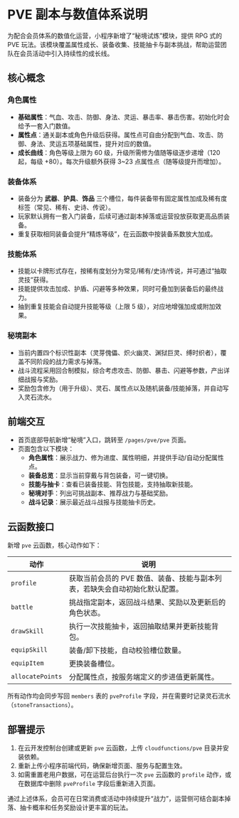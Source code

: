 # PVE 副本与数值体系说明

为配合会员体系的数值化运营，小程序新增了“秘境试炼”模块，提供 RPG 式的 PVE 玩法。该模块覆盖属性成长、装备收集、技能抽卡与副本挑战，帮助运营团队在会员活动中引入持续性的成长线。

## 核心概念

### 角色属性

- **基础属性**：气血、攻击、防御、身法、灵运、暴击率、暴击伤害。初始化时会给予一套入门数值。
- **属性点**：通关副本或角色升级后获得。属性点可自由分配到气血、攻击、防御、身法、灵运五项基础属性，提升对应的数值。
- **成长曲线**：角色等级上限为 60 级，升级所需修为值随等级逐步递增（120 起，每级 +80）。每次升级额外获得 3~23 点属性点（随等级提升而增加）。

### 装备体系

- 装备分为 **武器**、**护具**、**饰品** 三个槽位，每件装备带有固定属性加成及稀有度标签（常见、稀有、史诗、传说）。
- 玩家默认拥有一套入门装备，后续可通过副本掉落或运营投放获取更高品质装备。
- 重复获取相同装备会提升“精炼等级”，在云函数中按装备系数放大加成。

### 技能体系

- 技能以卡牌形式存在，按稀有度划分为常见/稀有/史诗/传说，并可通过“抽取灵技”获得。
- 技能提供攻击加成、护盾、闪避等多种效果，同时可叠加到装备后的最终战力。
- 抽到重复技能会自动提升技能等级（上限 5 级），对应地增强加成或附加效果。

### 秘境副本

- 当前内置四个标识性副本（灵芽傀儡、炽火幽灵、渊狱巨灵、缚时织者），覆盖不同阶段的战力需求与掉落。
- 战斗流程采用回合制模拟，综合考虑攻击、防御、暴击、闪避等参数，产出详细战报与奖励。
- 奖励包含修为（用于升级）、灵石、属性点以及随机装备/技能掉落，并自动写入灵石流水。

## 前端交互

- 首页底部导航新增“秘境”入口，跳转至 `/pages/pve/pve` 页面。
- 页面包含以下模块：
  - **角色属性**：展示战力、修为进度、属性明细，并提供手动/自动分配属性点。
  - **装备总览**：显示当前穿戴与背包装备，可一键切换。
  - **技能与抽卡**：查看已装备技能、背包技能，支持抽取新技能。
  - **秘境对手**：列出可挑战副本、推荐战力与基础奖励。
  - **战斗记录**：展示最近战斗战报与技能抽卡历史。

## 云函数接口

新增 `pve` 云函数，核心动作如下：

| 动作 | 说明 |
| ---- | ---- |
| `profile` | 获取当前会员的 PVE 数值、装备、技能与副本列表，若缺失会自动初始化默认配置。 |
| `battle` | 挑战指定副本，返回战斗结果、奖励以及更新后的角色状态。 |
| `drawSkill` | 执行一次技能抽卡，返回抽取结果并更新技能背包。 |
| `equipSkill` | 装备/卸下技能，自动校验槽位数量。 |
| `equipItem` | 更换装备槽位。 |
| `allocatePoints` | 分配属性点，按服务端定义的步进值更新属性。 |

所有动作均会同步写回 `members` 表的 `pveProfile` 字段，并在需要时记录灵石流水（`stoneTransactions`）。

## 部署提示

1. 在云开发控制台创建或更新 `pve` 云函数，上传 `cloudfunctions/pve` 目录并安装依赖。
2. 重新上传小程序前端代码，确保新增页面、服务与配置生效。
3. 如需重置老用户数据，可在运营后台执行一次 `pve` 云函数的 `profile` 动作，或在数据库中删除 `pveProfile` 字段后重新进入页面。

通过上述体系，会员可在日常消费或活动中持续提升“战力”，运营侧可结合副本掉落、抽卡概率和任务奖励设计更丰富的玩法。
